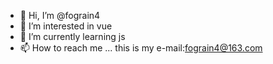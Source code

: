 - 👋 Hi, I’m @fograin4
- 👀 I’m interested in vue
- 🌱 I’m currently learning js
- 📫 How to reach me ...
this is my e-mail:fograin4@163.com

<!---
fograin4/fograin4 is a ✨ special ✨ repository because its `README.md` (this file) appears on your GitHub profile.
You can click the Preview link to take a look at your changes.
--->
